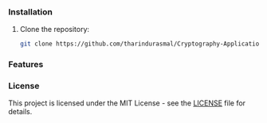 ### Installation

1. Clone the repository:

    ```bash
    git clone https://github.com/tharindurasmal/Cryptography-Application.git
    ```
### Features

### License

This project is licensed under the MIT License - see the [LICENSE](LICENSE) file for details.

